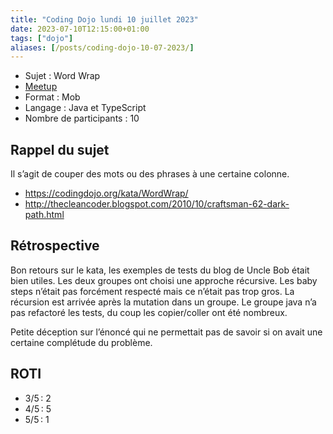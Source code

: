```yaml
---
title: "Coding Dojo lundi 10 juillet 2023"
date: 2023-07-10T12:15:00+01:00
tags: ["dojo"]
aliases: [/posts/coding-dojo-10-07-2023/]
---
```


- Sujet : Word Wrap
- [Meetup](https://www.meetup.com/fr-FR/software-craftsmanship-lyon/events/294556981/)
- Format : Mob
- Langage : Java et TypeScript
- Nombre de participants : 10


## Rappel du sujet

Il s’agit de couper des mots ou des phrases à une certaine colonne.

- https://codingdojo.org/kata/WordWrap/
- http://thecleancoder.blogspot.com/2010/10/craftsman-62-dark-path.html

## Rétrospective

Bon retours sur le kata, les exemples de tests du blog de Uncle Bob était bien utiles. Les deux groupes ont choisi une approche récursive. Les baby steps n’était pas forcément
respecté mais ce n’était pas trop gros. La récursion est arrivée après la mutation dans un groupe. Le groupe java n’a pas refactoré les tests, du coup les copier/coller ont été nombreux.

Petite déception sur l’énoncé qui ne permettait pas de savoir si on avait une certaine complétude du problème.


## ROTI

- 3/5 : 2
- 4/5 : 5
- 5/5 : 1

